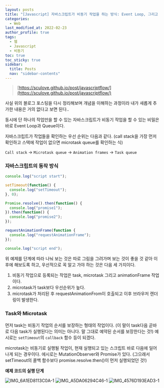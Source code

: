 ```yaml
---
layout: posts
title: "[Javascript] 자바스크립트가 비동기 작업을 하는 방식: Event Loop, 그리고 Queue"
categories:
  - Web
last_modified_at: 2022-02-23
author_profile: true
tags:
  - 웹
  - Javascript
  - 비동기
toc: true
toc_sticky: true
sidebar:
  title: Posts
  nav: "sidebar-contents"
---
```



> [https://sculove.github.io/post/javascriptflow/](https://sculove.github.io/post/javascriptflow/)


사실 위의 블로그 포스팅을 다시 정리해보며 개념을 이해하는 과정이라 내가 새롭게 추가한 내용은 거의 없다고 보면 된다.. 

동시에 단 하나의 작업만을 할 수 있는 자바스크립트가 비동기 작업을 할 수 있는 비밀은 바로 Event Loop과 Queue이다.

자바스크립트가 작업들을 확인하는 우선 순위는 다음과 같다. (call stack을 가장 먼저 확인하고 스택에 작업이 없으면 microtask queue를 확인하는 식)

`Call stack`  → `Microtask queue` → `Animation frames` → `Task queue` 

### 자바스크립트의 동작 방식

```jsx
console.log("script start");

setTimeout(function() {
  console.log("setTimeout");
}, 0);

Promise.resolve().then(function() {
  console.log("promise1");
}).then(function() {
  console.log("promise2");
});

requestAnimationFrame(function {  
  console.log("requestAnimationFrame");
});

console.log("script end");
```

위 예제를 단계에 따라 나눠 보는 것은 따로 그림을 그려가며 보는 것이 좋을 것 같아 이후에 해보도록 하고, 우선적으로 꼭 알고 가야 하는 것은 다음 세 가지이다.

1. 비동기 작업으로 등록되는 작업은 task, microtask 그리고 animationFrame 작업이다.
2. microtask가 task보다 우선순위가 높다.
3. microtask가 처리된 후 requestAnimationFrom이 호출되고 이후 브라우저 렌더링이 발생한다.

### Task와 Microtask

먼저 task는 비동기 작업의 순서를 보장하는 형태의 작업이다. (이 말이 task다음 곧바로 다음 task가 실행된다는 의미는 아니다. 말 그대로 예약된 순서를 보장한다는 것!) 예시로는 `setTimeout`의 `callback` 함수 등이 되겠다.

microtask는 비동기로 실행될 작업이, 현재 실행되고 있는 스크립트 바로 다음에 일어나게 되는 경우이다. 에시로는 MutationObserver와 Promise가 있다. (그으래서 setTimeout의 콜백 함수보다 promise.resolve.then()이 먼저 실행되었던 것!)

**예제 코드의 실행 단계**

![IMG_6A1ED8113C0A-1](https://user-images.githubusercontent.com/48341341/155157754-3b6c921b-194b-447e-b58a-7ee616ea69f2.jpeg)
![IMG_A5DA06294C46-1](https://user-images.githubusercontent.com/48341341/155157775-9dc10da5-9538-4d5f-8c95-85d6f3eb46d1.jpeg)
![IMG_4576D193EAD3-1](https://user-images.githubusercontent.com/48341341/155157789-65466cab-1668-4e3f-9dfb-1dc32beb0cca.jpeg)
